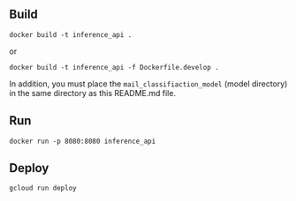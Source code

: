 ## Build
```
docker build -t inference_api .
```
or
```
docker build -t inference_api -f Dockerfile.develop .
```

In addition, you must place the `mail_classifiaction_model` (model directory) in the same directory as this README.md file.

## Run
```
docker run -p 8080:8080 inference_api
```

## Deploy
```
gcloud run deploy
```
